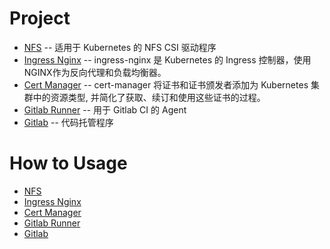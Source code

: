 # Project

- [NFS](https://github.com/kubernetes-csi/csi-driver-nfs) -- 适用于 Kubernetes 的 NFS CSI 驱动程序
- [Ingress Nginx](https://github.com/kubernetes/ingress-nginx) -- ingress-nginx 是 Kubernetes 的 Ingress 控制器，使用NGINX作为反向代理和负载均衡器。
- [Cert Manager](https://github.com/cert-manager/cert-manager) -- cert-manager 将证书和证书颁发者添加为 Kubernetes 集群中的资源类型, 并简化了获取、续订和使用这些证书的过程。
- [Gitlab Runner](https://archives.docs.gitlab.com/15.11/runner/configuration/) -- 用于 Gitlab CI 的 Agent
- [Gitlab](https://archives.docs.gitlab.com/15.11/ee/) -- 代码托管程序

# How to Usage

- [NFS](NFS/README.md)
- [Ingress Nginx](Ingress-Nginx/README.md)
- [Cert Manager](Cert-Manager/README.md)
- [Gitlab Runner](Gitlab-Runner/README.md)
- [Gitlab](Gitlab/README.md)